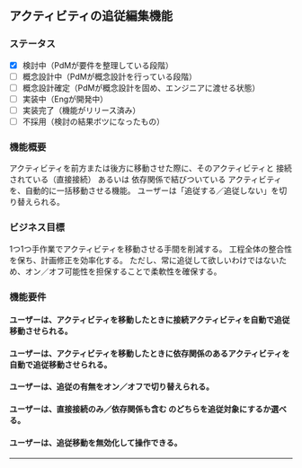 ## アクティビティの追従編集機能
### ステータス
- [X] 検討中（PdMが要件を整理している段階）
- [ ] 概念設計中（PdMが概念設計を行っている段階）
- [ ] 概念設計確定（PdMが概念設計を固め、エンジニアに渡せる状態）
- [ ] 実装中（Engが開発中）
- [ ] 実装完了（機能がリリース済み）
- [ ] 不採用（検討の結果ボツになったもの）

### 機能概要
アクティビティを前方または後方に移動させた際に、そのアクティビティと 接続されている（直接接続） あるいは 依存関係で結びついている アクティビティを、自動的に一括移動させる機能。
ユーザーは「追従する／追従しない」を切り替えられる。

### ビジネス目標
1つ1つ手作業でアクティビティを移動させる手間を削減する。
工程全体の整合性を保ち、計画修正を効率化する。
ただし、常に追従して欲しいわけではないため、オン／オフ可能性を担保することで柔軟性を確保する。

### 機能要件
#### ユーザーは、アクティビティを移動したときに接続アクティビティを自動で追従移動させられる。

#### ユーザーは、アクティビティを移動したときに依存関係のあるアクティビティを自動で追従移動させられる。

#### ユーザーは、追従の有無をオン／オフで切り替えられる。

#### ユーザーは、直接接続のみ／依存関係も含む のどちらを追従対象にするか選べる。

#### ユーザーは、追従移動を無効化して操作できる。


---